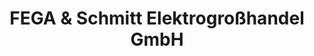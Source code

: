 ---
title: "FEGA & Schmitt Elektrogroßhandel GmbH"
url: /jena/fega-und-schmitt-elektrogrosshandel-gmbh/
shop: Großhandel
---